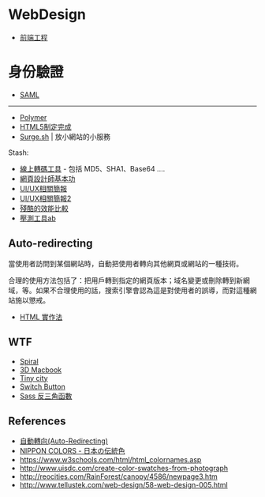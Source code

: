 # WebDesign

* [前端工程](f2e/README.md)

# 身份驗證

* [SAML](saml.md)

---

* [Polymer](https://www.polymer-project.org/)
* [HTML5制定完成](https://www.ithome.com.tw/news/91947)
* [Surge.sh](https://surge.sh/) | 放小網站的小服務

Stash:

* [線上轉碼工具](https://www.cafewebmaster.com/online_tools/) - 包括 MD5、SHA1、Base64 ....
* [網頁設計師基本功](https://blog.akanelee.me/posts/197929-web-design-basics)
* [UI/UX相關簡報](https://www.slideshare.net/search?q=%E4%BD%BF%E7%94%A8%E8%80%85)
* [UI/UX相關簡報2](https://www.slideshare.net/search?q=UI/UX)
* [殘酷的效能比較](https://www.techempower.com/benchmarks/)
* [壓測工具ab](http://www.ha97.com/4617.html)

## Auto-redirecting

當使用者訪問到某個網站時，自動把使用者轉向其他網頁或網站的一種技術。

合理的使用方法包括了：把用戶轉到指定的網頁版本；域名變更或刪除轉到新網域，等。如果不合理使用的話，搜索引擎會認為這是對使用者的誤導，而對這種網站施以懲戒。

* [HTML 實作法](/pdl/html.md)

## WTF

* [Spiral](https://codepen.io/Francext/full/ogAqH)
* [3D Macbook](https://codepen.io/neoberg/full/istyp)
* [Tiny city](https://codepen.io/stepan/full/dfjDL)
* [Switch Button](https://codepen.io/maturo/full/lqnDF)
* [Sass 反三角函數](https://www.w3cplus.com/preprocessor/advanced/inverse-trigonometric-functions-with-sass.html)

## References

* [自動轉向(Auto-Redirecting)](http://blog.xuite.net/shuanyu/yuOO/5650196)
* [NIPPON COLORS - 日本の伝統色](http://nipponcolors.com/)
* https://www.w3schools.com/html/html_colornames.asp
* http://www.uisdc.com/create-color-swatches-from-photograph
* http://reocities.com/RainForest/canopy/4586/newpage3.htm
* http://www.tellustek.com/web-design/58-web-design-005.html
